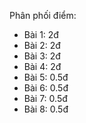 Phân phối điểm:
- Bài 1: 2đ
- Bài 2: 2đ
- Bài 3: 2đ
- Bài 4: 2đ
- Bài 5: 0.5đ
- Bài 6: 0.5đ
- Bài 7: 0.5đ
- Bài 8: 0.5đ
  

